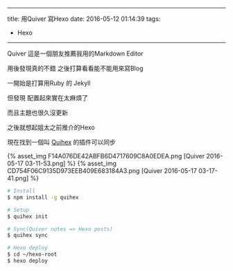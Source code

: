 ----
title: 用Quiver 寫Hexo
date: 2016-05-12 01:14:39
tags:
- Hexo
----
Quiver 這是一個朋友推薦我用的Markdown Editor

用後發現真的不錯 之後打算看看能不能用來寫Blog

一開始是打算用Ruby 的 Jekyll

但發現 配置起來實在太麻煩了

而且主題也很久沒更新

之後就想起姐太之前推介的Hexo

現在找到一個叫 [Quihex](http://www.pincer.io/node/libraries/quihex) 的插件可以同步

{% asset_img F14A076DE42ABFB6D4717609C8A0EDEA.png [Quiver 2016-05-17 03-11-53.png] %}
{% asset_img CD754F06C9135D973EEB409E683184A3.png [Quiver 2016-05-17 03-17-41.png] %}

```sh
# Install
$ npm install -g quihex

# Setup
$ quihex init

# Sync(Quiver notes => Hexo posts)
$ quihex sync

# Hexo deploy
$ cd ~/hexo-root
$ hexo deploy
```